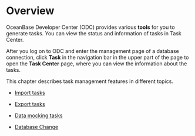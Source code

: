Overview 
=============================

OceanBase Developer Center (ODC) provides various **tools** for you to generate tasks. You can view the status and information of tasks in Task Center. 

After you log on to ODC and enter the management page of a database connection, click **Task** in the navigation bar in the upper part of the page to open the **Task Center** page, where you can view the information about the tasks. 

This chapter describes task management features in different topics.

* [Import tasks](../8.client-odc-task-management/2.client-odc-import-tasks.md)

  

* [Export tasks](../8.client-odc-task-management/3.client-odc-export-tasks.md)

  

* [Data mocking tasks](../8.client-odc-task-management/4.client-odc-data-mocking-tasks.md)

  

* [Database Change](../8.client-odc-task-management/5.client-odc-database-change-task.md)

  



